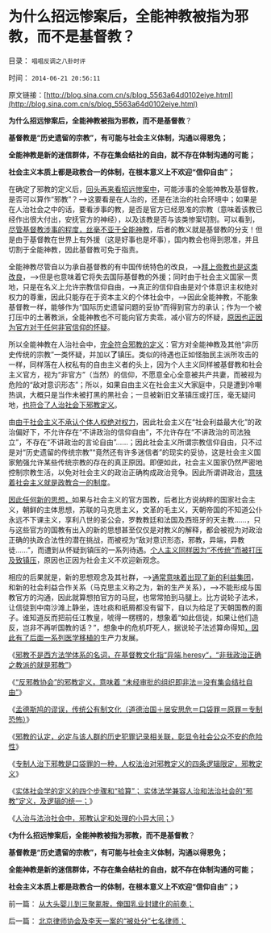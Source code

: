 # 为什么招远惨案后，全能神教被指为邪教，而不是基督教？

目录： `唱唱反调之八卦时评` 

时间： `2014-06-21 20:56:11` 

原文链接：[http://blog.sina.com.cn/s/blog_5563a64d0102eiye.html](http://blog.sina.com.cn/s/blog_5563a64d0102eiye.html)

**为什么招远惨案后，全能神教被指为邪教，而不是基督教**？

**基督教是“历史遗留的宗教”，有可能与社会主义体制，沟通以得恩免；**

**全能神教是新的迷信群体，不存在集会结社的自由，就不存在体制沟通的可能；**

**社会主义本质上都是政教合一的体制，在根本意义上不欢迎“信仰自由”；**



在确定了邪教的定义后，[回头再来看招远惨案中](../../../2014/6/10/人治或是法治，是每个人自主的生活方式.md)，可能涉事的全能神教及基督教，是否可以算作“邪教”？——>这要看是在人治的，还是在法治的社会环境中；如果是在人治社会之中的话，要看涉事的教，是否是官方已经恩准的宗教（意味着该教已经作出很大付出，安抚官方的神经），以及该教是否与该类惨案切割。可以看到，[尽管基督教涉事的程度，丝毫不亚于全能神教](../../../2014/6/4/从招远信教事件，观察公知及基督教，与全能神教的亲缘关系.md)，后者的教义就是基督教的分支！但是由于基督教在世界上有外援（这是好事也是坏事），国内教会也得到恩准，并且切割于全能神教，因此基督教可免于指责。

全能神教尽管自以为承自基督教的有中国传统特色的改良，——>[拜上帝教也是这类改良](../../../2013/4/20/中国公众对基督教还缺乏了解.md)，——>但是也意味着它将失去国际基督教的外援；同时由于社会主义国家一贯地，只是在名义上允许宗教信仰自由，——>真正的信仰自由是对个体意识主权绝对权力的尊重，因此只能存在于资本主义的个体社会中，——>因此全能神教，不能象基督教一样，能够作为“国际历史遗留问题的妥协”而得到官方的承认；作为一个被打压中的土著教派，全能神教也不可能向官方卖乖，减小官方的怀疑，[原因也正因为官方对于任何非官信仰的怀疑](../../../2014/6/9/人治法治都从生活开始，崇拜惊堂木主义的中国文化奴性.md)。

所以全能神教在人治社会中，[完全符合邪教的定义](../../../2014/6/17/邪教的定义，人治与法治下同，分别不同的逻辑限定.md)：官方对全能神教及其他“非历史传统的宗教”一类怀疑，并加以**了**镇压。类似的待遇也正如怪胎民主派所攻击的一样，同样落在人权私有的自由主义者的头上，因为个人主义同样被基督教和社会主义官方，视为“非官方”（当然）的信仰，不愿意全心全意被共产共妻，而被视为危险的“敌对意识形态”；所以，如果自由主义在社会主义大家庭中，只是遭到冷嘲热讽，大概只是当作未被打黑的黑社会；一旦被新旧文革镇压或打压，毫无疑问地，[也符合了人治社会下邪教定义](../../../2014/6/18/科学定义的四个步骤；逻辑统一的邪教定义.md)。

由[由于社会主义不承认个体人权绝对权力](../../../2013/8/19/什么是inalienable不可让渡的权力？《利维坦》中的《国际歌》.md)，因此社会主义在“社会利益最大化”的政治偏好下，不允许存在“不讲政治的信仰自由”，不允许存在“不讲政治的司法独立”，不存在“不讲政治的言论自由”……；因此社会主义所谓宗教信仰自由，只不过是对“历史遗留的传统宗教”“竟然还有许多迷信者”的现实的妥协，这是社会主义国家勉强允许某些传统宗教的存在的真正原因。即便如此，社会主义国家仍然严密地控制宗教生活，以免对社会主义的政治正确构成政治竞争。因此所谓讲政治，[意味着社会主义就是政教合一的制度](../../../2010/11/21/基督教罗马：迫害异教，迫害异端，政教合一.md)。

[因此任何新的思想，](../../../2013/8/29/从霍布斯到哈耶克的“不可让渡的个体权力”与传统文化的冲突.md)如果与社会主义的官方国教，后者比方说纳粹的国家社会主义，朝鲜的主体思想，苏联的马克思主义，文革的毛主义，天朝帝国的不知道公仆永远不下课主义，享利八世的圣公会，罗教教廷和法国及西班牙的天主教……，只与这些官方的国教有出入的新的思想甚至仅仅是对教义的解释，都会被视为对政治正确的执政合法性的潜在挑战，而被视为“敌对意识形态，邪教，异端，异教徒……”，而遭到从怀疑到镇压的一系列待遇。[个人主义同样因为“不传统”而被打压及致镇压](../../../2013/8/25/“inalienable，不可让渡的权力”的“敌对意识形态”.md)，原因也正因为社会主义不欢迎新观念。

相应的后果就是，新的思想观念及其社群，——>[通常意味着出现了新的利益集团](../../../2010/4/14/宗教总是社会意义的，迷信是个人意义的.md)，和新的社会利益合作关系（马克思主义称之为，新的生产关系），——>不能形成与国教官方的沟通，因此就算想拍官方的马屁，也常常拍到马腿上。比方说轮子法术，让信徒到中南沙滩上静坐，连吐痰和纸屑都没有留下，自以为给足了天朝国教的面子。谁知道反而把前任江教皇，唬得一楞楞的，想象着“如此信徒，如果让他们造反，岂非不再听国教的话？”，想象中的危机吓死人，据说轮子法述算命得知[，因此有了后面一系列医学移植的](../../../2009/11/19/人权完整性和器官移植.md)生产力发展。

《[邪教不是西方法学体系的名词，在基督教文化指“异端,heresy“，“非我政治正确之教派的就是邪教”](../../../2014/6/11/未经定义的“黑社会，邪教”，帽子可以扣到任何小民头上.md)》

《[“反邪教协会”的邪教定义，意味着
“未经审批的组织即非法＝没有集会结社自由”](../../../2014/6/12/不可能存在“不侵犯人权”的“邪教罪”的法学定义.md)》

《[孟德斯鸠的谬误，传统公有制文化（道德治国＋居安思危＝口袋罪＝原罪＝专制恐怖）](../../../2014/6/14/孟德斯鸠的谬误：专制“恐怖统治”，其实不是因为统治者；.md)》

《[邪教的认定，必定与该人群的历史犯罪记录相关联，彰显令社会公众不安的危险性](../../../2014/6/16/邪教的个人认定，扣帽子，和公共意义上的举证和认定.md)》

《[专制人治下邪教是口袋罪的一种，人权法治对邪教定义的四条逻辑限定，邪教定义](../../../2014/6/17/邪教的定义，人治与法治下同，分别不同的逻辑限定.md)》

《[实体社会学的定义的四个步骤和“验算”；
实体法学兼容人治和法治社会的“邪教”定义，及逻辑的统一；](../../../2014/6/18/科学定义的四个步骤；逻辑统一的邪教定义.md)》

《[人治与法治社会中，邪教认定和处理的小异大同；](../../../2014/6/19/人治体制政治高效，邪教认定和处理程序，与法治的小异大同.md)》

《**为什么招远惨案后，全能神教被指为邪教，而不是基督教**？

**基督教是“历史遗留的宗教”，有可能与社会主义体制，沟通以得恩免；**

**全能神教是新的迷信群体，不存在集会结社的自由，就不存在体制沟通的可能；**

**社会主义本质上都是政教合一的体制，在根本意义上不欢迎“信仰自由”；**》

前一篇： [从大头婴儿到三聚氰胺，俺国乳业封建化的前奏；](../../../2014/6/23/从大头婴儿到三聚氰胺，俺国乳业封建化的前奏；.md)

后一篇： [北京律师协会及李天一案的“被处分”七名律师；](../../../2014/6/14/北京律师协会及李天一案的“被处分”七名律师；.md)


